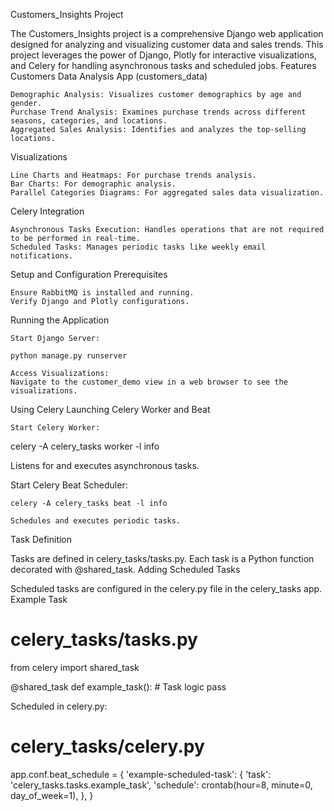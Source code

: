 Customers_Insights Project

The Customers_Insights project is a comprehensive Django web application designed for analyzing and visualizing customer data and sales trends. This project leverages the power of Django, Plotly for interactive visualizations, and Celery for handling asynchronous tasks and scheduled jobs.
Features
Customers Data Analysis App (customers_data)

    Demographic Analysis: Visualizes customer demographics by age and gender.
    Purchase Trend Analysis: Examines purchase trends across different seasons, categories, and locations.
    Aggregated Sales Analysis: Identifies and analyzes the top-selling locations.

Visualizations

    Line Charts and Heatmaps: For purchase trends analysis.
    Bar Charts: For demographic analysis.
    Parallel Categories Diagrams: For aggregated sales data visualization.

Celery Integration

    Asynchronous Tasks Execution: Handles operations that are not required to be performed in real-time.
    Scheduled Tasks: Manages periodic tasks like weekly email notifications.

Setup and Configuration
Prerequisites

    Ensure RabbitMQ is installed and running.
    Verify Django and Plotly configurations.

Running the Application

    Start Django Server:    

    python manage.py runserver

    Access Visualizations:
    Navigate to the customer_demo view in a web browser to see the visualizations.

Using Celery
Launching Celery Worker and Beat

    Start Celery Worker:
    

celery -A celery_tasks worker -l info

Listens for and executes asynchronous tasks.

Start Celery Beat Scheduler:



    celery -A celery_tasks beat -l info

    Schedules and executes periodic tasks.

Task Definition

Tasks are defined in celery_tasks/tasks.py. Each task is a Python function decorated with @shared_task.
Adding Scheduled Tasks

Scheduled tasks are configured in the celery.py file in the celery_tasks app.
Example Task


# celery_tasks/tasks.py

from celery import shared_task

@shared_task
def example_task():
    # Task logic
    pass

Scheduled in celery.py:



# celery_tasks/celery.py

app.conf.beat_schedule = {
    'example-scheduled-task': {
        'task': 'celery_tasks.tasks.example_task',
        'schedule': crontab(hour=8, minute=0, day_of_week=1),
    },
}